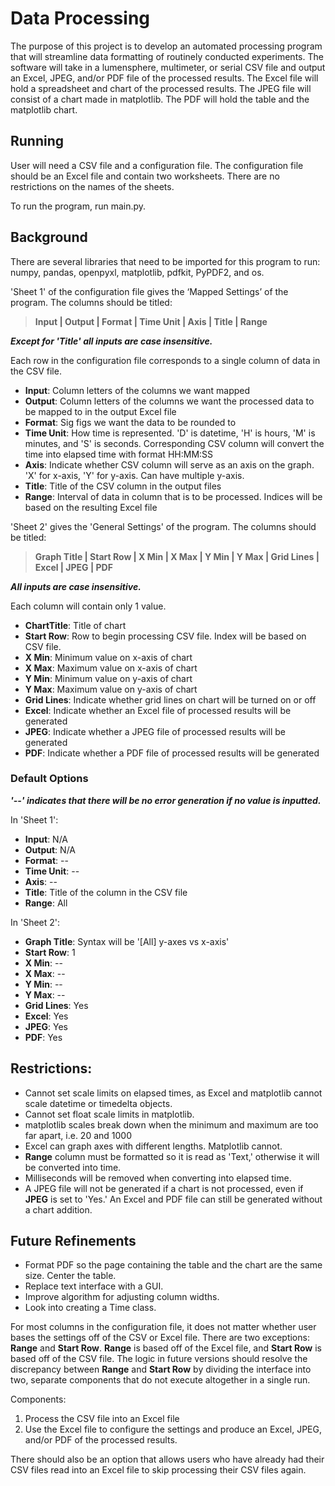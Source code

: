 # Data Processing
The purpose of this project is to develop an automated processing program that will streamline data formatting of routinely conducted experiments. The software will take in a lumensphere, multimeter, or serial CSV file and output an Excel, JPEG, and/or PDF file of the processed results. The Excel file will hold a spreadsheet and chart of the processed results. The JPEG file will consist of a chart made in matplotlib. The PDF will hold the table and the matplotlib chart. 

## Running 
User will need a CSV file and a configuration file. The configuration file should be an Excel file and contain two worksheets. There are no restrictions on the names of the sheets. 

To run the program, run main.py.

## Background
There are several libraries that need to be imported for this program to run: numpy, pandas, openpyxl, matplotlib, pdfkit, PyPDF2, and os. 

'Sheet 1' of the configuration file gives the ‘Mapped Settings’ of the program. The columns should be titled: 
> **Input | Output | Format | Time Unit | Axis | Title | Range**

**_Except for 'Title' all inputs are case insensitive._**

Each row in the configuration file corresponds to a single column of data in the CSV file. 
- **Input**: Column letters of the columns we want mapped
- **Output**: Column letters of the columns we want the processed data to be mapped to in the output Excel file 
- **Format**: Sig figs we want the data to be rounded to
- **Time Unit**: How time is represented. 'D' is datetime, 'H' is hours, 'M' is minutes, and 'S' is seconds. Corresponding CSV column will convert the time into elapsed time with format HH:MM:SS   
- **Axis**: Indicate whether CSV column will serve as an axis on the graph. 'X' for x-axis, 'Y' for y-axis. Can have multiple y-axis. 
- **Title**: Title of the CSV column in the output files 
- **Range**: Interval of data in column that is to be processed. Indices will be based on the resulting Excel file 

'Sheet 2' gives the 'General Settings' of the program. The columns should be titled: 
> **Graph Title | Start Row | X Min | X Max | Y Min | Y Max | Grid Lines | Excel | JPEG | PDF** 

**_All inputs are case insensitive._**

Each column will contain only 1 value. 

- **ChartTitle**: Title of chart
- **Start Row**: Row to begin processing CSV file. Index will be based on CSV file.  
- **X Min**: Minimum value on x-axis of chart
- **X Max**: Maximum value on x-axis of chart
- **Y Min**: Minimum value on y-axis of chart
- **Y Max**: Maximum value on y-axis of chart 
- **Grid Lines**: Indicate whether grid lines on chart will be turned on or off
- **Excel**: Indicate whether an Excel file of processed results will be generated
- **JPEG**: Indicate whether a JPEG file of processed results will be generated
- **PDF**: Indicate whether a PDF file of processed results will be generated 


### Default Options

**_'--' indicates that there will be no error generation if no value is inputted._**

In 'Sheet 1': 
- **Input**: N/A
- **Output**: N/A
- **Format**: --
- **Time Unit**: --
- **Axis**: --
- **Title**: Title of the column in the CSV file 
- **Range**: All 

In 'Sheet 2': 
- **Graph Title**: Syntax will be '\[All] y-axes vs x-axis'
- **Start Row**: 1
- **X Min**: --
- **X Max**: --
- **Y Min**: --
- **Y Max**: --
- **Grid Lines**: Yes
- **Excel**: Yes
- **JPEG**: Yes
- **PDF**: Yes

## Restrictions: 
- Cannot set scale limits on elapsed times, as Excel and matplotlib cannot scale datetime or timedelta objects. 
- Cannot set float scale limits in matplotlib. 
- matplotlib scales break down when the minimum and maximum are too far apart, i.e. 20 and 1000
- Excel can graph axes with different lengths. Matplotlib cannot. 
- **Range** column must be formatted so it is read as 'Text,' otherwise it will be converted into time. 
- Milliseconds will be removed when converting into elapsed time. 
- A JPEG file will not be generated if a chart is not processed, even if **JPEG** is set to 'Yes.' An Excel and PDF file can still be generated without a chart addition. 

## Future Refinements
- Format PDF so the page containing the table and the chart are the same size. Center the table. 
- Replace text interface with a GUI. 
- Improve algorithm for adjusting column widths. 
- Look into creating a Time class.

For most columns in the configuration file, it does not matter whether user bases the settings off of the CSV or Excel file. There are two exceptions: **Range** and **Start Row**. **Range** is based off of the Excel file, and **Start Row** is based off of the CSV file. The logic in future versions should resolve the discrepancy between **Range** and **Start Row** by dividing the interface into two, separate components that do not execute altogether in a single run.  

Components: 
1. Process the CSV file into an Excel file
2. Use the Excel file to configure the settings and produce an Excel, JPEG, and/or PDF of the processed results. 

There should also be an option that allows users who have already had their CSV files read into an Excel file to skip processing their CSV files again. 

